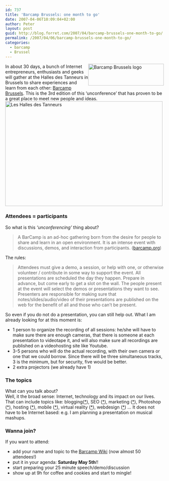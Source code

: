 ```yaml
---
id: 737
title: 'Barcamp Brussels: one month to go'
date: 2007-04-06T10:09:04+02:00
author: Peter
layout: post
guid: http://blog.forret.com/2007/04/barcamp-brussels-one-month-to-go/
permalink: /2007/04/06/barcamp-brussels-one-month-to-go/
categories:
  - barcamp
  - Brussel
---
```

[<img loading="lazy" style="float: right" src="http://farm1.static.flickr.com/45/139767078_ec3b5727c6_m.jpg" width="240" height="69" alt="Barcamp Brussels logo" />](http://www.flickr.com/photos/pforret/139767078/ "Photo Sharing") In about 30 days, a bunch of Internet entrepreneurs, enthusiasts and geeks will gather at the Halles des Tanneurs in Brussels to share experiences and learn from each other: [Barcamp Brussels](http://barcamp.forret.com/blog/2007/03/07/barcamp-3-may-5-in-the-marolles/). This is the 3rd edition of this &#8216;unconference&#8217; that has proven to be a great place to meet new people and ideas.  
[<img loading="lazy" src="http://farm1.static.flickr.com/179/379279542_48651395f8.jpg" width="500" height="333" alt="Les Halles des Tanneurs" />](http://www.flickr.com/photos/pforret/379279542/ "Photo Sharing")

### Attendees = participants

So what is this _&#8216;unconferencing&#8217;_ thing about?

> A BarCamp is an ad-hoc gathering born from the desire for people to share and learn in an open environment. It is an intense event with discussions, demos, and interaction from participants. ([barcamp.org](http://barcamp.org/))

<!--more-->

  
The rules:

> Attendees must give a demo, a session, or help with one, or otherwise volunteer / contribute in some way to support the event. All presentations are scheduled the day they happen. Prepare in advance, but come early to get a slot on the wall. The people present at the event will select the demos or presentations they want to see. Presenters are responsible for making sure that notes/slides/audio/video of their presentations are published on the web for the benefit of all and those who can’t be present.

So even if you do not do a presentation, you can still help out. What I am already looking for at this moment is:

  * 1 person to organize the recording of all sessions: he/she will have to make sure there are enough cameras, that there is someone at each presentation to videotape it, and will also make sure all recordings are published on a videohosting site like Youtube.
  * 3-5 persons who will do the actual recording, with their own camera or one that we could borrow. Since there will be three simultaneous tracks, 3 is the minimum, but for security, five would be better.
  * 2 extra projectors (we already have 1)

### The topics

What can you talk about?  
Well, it the broad sense: Internet, technology and its impact on our lives. That can include topics like: blogging([*](http://barcamp.forret.com/blog/2006/10/02/flemish-blog-services/)), SEO ([*](http://barcamp.forret.com/blog/2006/09/26/googles-dirty-little-secret/)), marketing ([*](http://barcamp.forret.com/blog/2006/09/25/what-marketeers-could-learn/)), Photoshop ([*](http://barcamp.forret.com/blog/2006/06/01/pieter-jelle-de-brue-photoshop-web-design-passage-17h/)), hosting ([*](http://barcamp.forret.com/blog/2006/06/01/frank-lauwers-hosting-web-20-passage-15h/)), mobile ([*](http://barcamp.forret.com/blog/2006/06/01/tanguy-dekelver-nokia-lifeblog-maelbeek-10h30/)), virtual reality ([*](http://barcamp.forret.com/blog/2006/06/01/workspaces-unlimited-polak-16h30/)), webdesign ([*](http://barcamp.forret.com/blog/2006/05/29/frederic-devries-building-for-the-blind-passage-14h/)) &#8230; It does not have to be Internet based: e.g. I am planning a presentation on musical mashups.

### Wanna join?

If you want to attend:

  * add your name and topic to the [Barcamp Wiki](http://barcamp.org/BarCampBrussels3) (now almost 50 attendees!)
  * put it in your agenda: **Saturday May 5th**!!
  * start preparing your 25 minute speech/demo/discussion
  * show up at 9h for coffee and cookies and start to mingle!